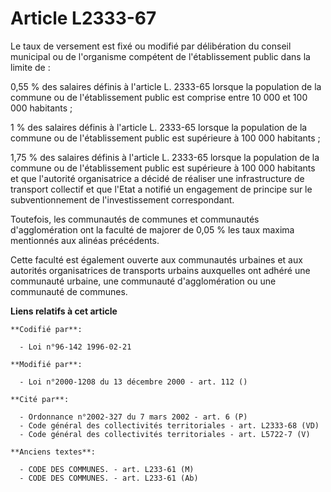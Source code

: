 # Article L2333-67

Le taux de versement est fixé ou modifié par délibération du conseil municipal ou de l'organisme compétent de l'établissement
public dans la limite de :

0,55 % des salaires définis à l'article L. 2333-65 lorsque la population de la commune ou de l'établissement public est
comprise entre 10 000 et 100 000 habitants ;

1 % des salaires définis à l'article L. 2333-65 lorsque la population de la commune ou de l'établissement public est
supérieure à 100 000 habitants ;

1,75 % des salaires définis à l'article L. 2333-65 lorsque la population de la commune ou de l'établissement public est
supérieure à 100 000 habitants et que l'autorité organisatrice a décidé de réaliser une infrastructure de transport collectif
et que l'Etat a notifié un engagement de principe sur le subventionnement de l'investissement correspondant.

Toutefois, les communautés de communes et communautés d'agglomération ont la faculté de majorer de 0,05 % les taux maxima
mentionnés aux alinéas précédents.

Cette faculté est également ouverte aux communautés urbaines et aux autorités organisatrices de transports urbains auxquelles
ont adhéré une communauté urbaine, une communauté d'agglomération ou une communauté de communes.

**Liens relatifs à cet article**

	**Codifié par**:

	  - Loi n°96-142 1996-02-21

	**Modifié par**:

	  - Loi n°2000-1208 du 13 décembre 2000 - art. 112 ()

	**Cité par**:

	  - Ordonnance n°2002-327 du 7 mars 2002 - art. 6 (P)
	  - Code général des collectivités territoriales - art. L2333-68 (VD)
	  - Code général des collectivités territoriales - art. L5722-7 (V)

	**Anciens textes**:

	  - CODE DES COMMUNES. - art. L233-61 (M)
	  - CODE DES COMMUNES. - art. L233-61 (Ab)

